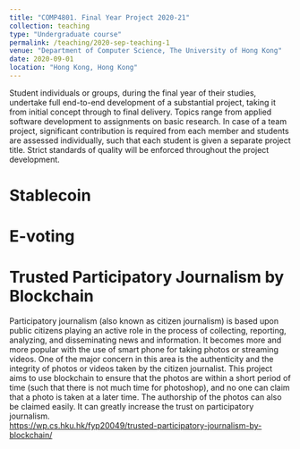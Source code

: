 ```yaml
---
title: "COMP4801. Final Year Project 2020-21"
collection: teaching
type: "Undergraduate course"
permalink: /teaching/2020-sep-teaching-1
venue: "Department of Computer Science, The University of Hong Kong"
date: 2020-09-01
location: "Hong Kong, Hong Kong"
---
```


Student individuals or groups, during the final year of their studies, undertake full end-to-end development of a substantial project, taking it from initial concept through to final delivery. Topics range from applied software development to assignments on basic research. In case of a team project, significant contribution is required from each member and students are assessed individually, such that each student is given a separate project title. Strict standards of quality will be enforced throughout the project development.

Stablecoin
======

E-voting
======

Trusted Participatory Journalism by Blockchain
======
Participatory journalism (also known as citizen journalism) is based upon public citizens playing an active role in the process of collecting, reporting, analyzing, and disseminating news and information. It becomes more and more popular with the use of smart phone for taking photos or streaming videos. One of the major concern in this area is the authenticity and the integrity of photos or videos taken by the citizen journalist. This project aims to use blockchain to ensure that the photos are within a short period of time (such that there is not much time for photoshop), and no one can claim that a photo is taken at a later time. The authorship of the photos can also be claimed easily. It can greatly increase the trust on participatory journalism. <br/>
<a>https://wp.cs.hku.hk/fyp20049/trusted-participatory-journalism-by-blockchain/</a>
